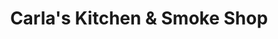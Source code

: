 ---
title: "Carla's Kitchen & Smoke Shop"
url: /shinnecock-hills/carlas-kitchen-und-smoke-shop/
shop: Tabak
---